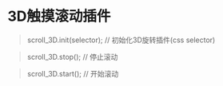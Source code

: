 3D触摸滚动插件
===========

> scroll_3D.init(selector);   // 初始化3D旋转插件(css selector)

> scroll_3D.stop();     // 停止滚动

> scroll_3D.start();    // 开始滚动

